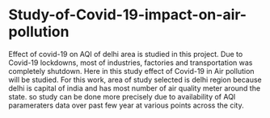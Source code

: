 # Study-of-Covid-19-impact-on-air-pollution
Effect of covid-19 on AQI of delhi area is studied in this project.
Due to Covid-19 lockdowns, most of industries, factories and transportation was completely shutdown. 
Here in this study effect of Covid-19 in Air pollution will be studied. 
For this work, area of study selected is delhi region because delhi is capital of india and has most number of air quality meter around the state.
so study can be done more precisely due to availability of AQI parameraters data over past few year at various points across the city.
